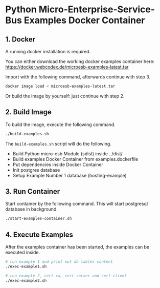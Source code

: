 # Python Micro-Enterprise-Service-Bus Examples Docker Container

## 1. Docker

A running docker installation is required.

You can either download the working docker examples container here:
https://docker.webcodex.de/microesb-examples-latest.tar

Import with the following command, afterwards continue with step 3.

```bash
docker image load < microesb-examples-latest.tar
```

Or build the image by yourself: just continue with step 2.

## 2. Build Image

To build the image, execute the following command.

```bash
./build-examples.sh
```

The `build-examples.sh` script will do the following.

- Build Python micro-esb Module (sdist) inside ../dist/
- Build examples Docker Container from examples.dockerfile
- Put dependencies inside Docker Container
- Init postgres database
- Setup Example Number 1 database (hosting-example)

## 3. Run Container

Start container by the following command. This will start postgresql database
in background.

```bash
./start-examples-container.sh
```

## 4. Execute Examples

After the examples container has been started, the examples can be executed inside.

```bash
# run example 1 and print out db tables content
./exec-example1.sh
```

```bash
# run example 2, cert-ca, cert-server and cert-client
./exec-example2.sh
```


